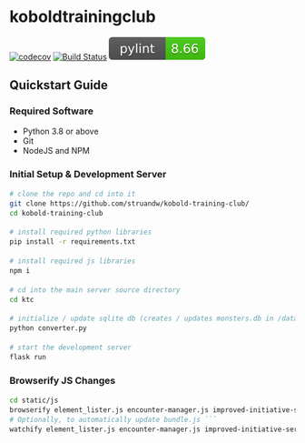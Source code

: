 # koboldtrainingclub

[![codecov](https://codecov.io/gh/struandw/kobold-training-club/branch/master/graph/badge.svg?token=YHPHF6CDMG)](https://codecov.io/gh/struandw/kobold-training-club)
[![Build Status](https://app.travis-ci.com/struandw/kobold-training-club.svg?branch=master)](https://app.travis-ci.com/github/struandw/kobold-training-club)
![ktc.svg](ktc.svg)

## Quickstart Guide
### Required Software
 - Python 3.8 or above
 - Git
 - NodeJS and NPM

### Initial Setup & Development Server
```bash
# clone the repo and cd into it
git clone https://github.com/struandw/kobold-training-club/
cd kobold-training-club

# install required python libraries
pip install -r requirements.txt

# install required js libraries
npm i

# cd into the main server source directory
cd ktc

# initialize / update sqlite db (creates / updates monsters.db in /data)
python converter.py

# start the development server
flask run
```

### Browserify JS Changes
```bash
cd static/js
browserify element_lister.js encounter-manager.js improved-initiative-service.js main.js party-manager.js sources-manager.js updater-button.js -o bundle.js
# Optionally, to automatically update bundle.js ```
watchify element_lister.js encounter-manager.js improved-initiative-service.js main.js party-manager.js sources-manager.js updater-button.js -o bundle.js &
```
